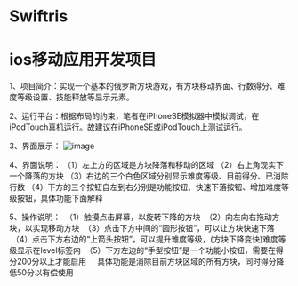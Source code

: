 # Swiftris
# ios移动应用开发项目

1、项目简介：实现一个基本的俄罗斯方块游戏，有方块移动界面、行数得分、难度等级设置、技能释放等显示元素。

2、运行平台：根据布局的约束，笔者在iPhoneSE模拟器中模拟调试，在iPodTouch真机运行。故建议在iPhoneSE或iPodTouch上测试运行。

3、界面展示：
![image](https://github.com/HAO970422/Swiftris/screenshots/001.png)

4、界面说明：
  （1）左上方的区域是方块降落和移动的区域
  （2）右上角现实下一个降落的方块
  （3）右边的三个白色区域分别显示难度等级、目前得分、已消除行数
  （4）下方的三个按钮自左到右分别是功能按钮、快速下落按钮、增加难度等级按钮，具体功能下面解释

5、操作说明：
  （1）触摸点击屏幕，以旋转下降的方块
  （2）向左向右拖动方块，以实现移动方块
  （3）点击下方中间的“圆形按钮”，可以让方块快速下落
  （4）点击下方右边的“上箭头按钮”，可以提升难度等级，(方块下降变快)难度等级显示在level标签内
  （5）下方左边的“手型按钮”是一个功能小按钮，需要在得分200分以上才能启用
      具体功能是消除目前方块区域的所有方块，同时得分降低50分以有偿使用
   
